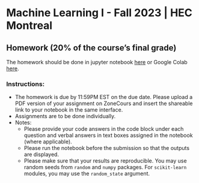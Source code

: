 # Machine Learning I - Fall 2023 | HEC Montreal
## Homework (20% of the course’s final grade)
The homework should be done in jupyter notebook [here](https://raw.githubusercontent.com/davoodwadi/MATH60629A.A2023-MACHINE-LEARNING-I/main/MATH60629A_Homework.ipynb) or Google Colab [here](https://colab.research.google.com/github/davoodwadi/MATH60629A.A2023-MACHINE-LEARNING-I/blob/main/MATH60629A_Homework.ipynb).
### Instructions:
- The homework is due by 11:59PM EST on the due date. Please upload a PDF
version of your assignment on ZoneCours and insert the shareable link to your notebook in the same interface.
- Assignments are to be done individually.
- Notes:
  - Please provide your code answers in the code block under each question and verbal answers in text boxes assigned in the notebook (where applicable).
  - Please run the notebook before the submission so that the outputs are displayed.
  - Please make sure that your results are reproducible. You may use random seeds from `random` and `numpy` packages. For `scikit-learn` modules, you may use the `random_state` argument.

